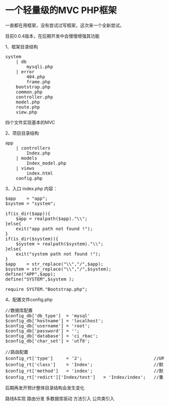 一个轻量级的MVC PHP框架
=======

一直都在用框架，没有尝试过写框架，这次来一个全新尝试。

目前0.0.4版本，在后期开发中会慢慢增强其功能

1、框架目录结构
<pre>
system
    | db
        mysqli.php
    | error
        404.php
        frame.php
    bootstrap.php
    common.php
    controller.php
    model.php
    route.php
    view.php
</pre>

四个文件实现基本的MVC

2、项目目录结构
<pre>
app
    | controllers
        Index.php
    | models
        Index_model.php
    | views
        index.html
    config.php
</pre>

3、入口 index.php 内容：
<pre>
$app    = "app";
$system = "system";

if(is_dir($app)){
    $app = realpath($app)."\\";
}else{
    exit("app path not found !");
}
if(is_dir($system)){
    $system = realpath($system)."\\";
}else{
    exit("system path not found !");
}
$app    = str_replace("\\","/",$app);
$system = str_replace("\\","/",$system);
define("APP",$app);
define("SYSTEM",$system );

require SYSTEM."Bootstrap.php";
</pre>

4、配置文件config.php
<pre>
//数据库配置
$config_db['db_type']  = 'mysql' 
$config_db['hostname'] = 'localhost';
$config_db['username'] = 'root';
$config_db['password'] = '';
$config_db['database'] = 'ci_rbac';
$config_db['char_set'] = 'utf8';

//路由配置
$config_rt['type']     = '2';	  						//URL模式,1:默认($_GET['c']:控制器,$_GET['m']:方法),2:PathInfo,3:混合
$config_rt['class']    = 'Index'; 						//默认控制器类
$config_rt['method']   = 'index'; 						//默认方法
$config_rt['redict']['Index/test']   = 'Index/index';   //重定向
</pre>

后期再发开预计整体目录结构会发生变化

路线&实现
路由分发
多数据库驱动
方法引入
公共类引入

